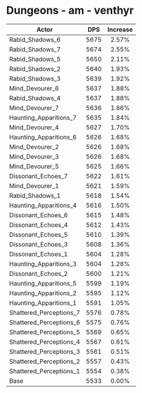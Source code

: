 # Dungeons - am - venthyr
| Actor | DPS | Increase |
|---|:---:|:---:|
|Rabid_Shadows_6|5675|2.57%|
|Rabid_Shadows_7|5674|2.55%|
|Rabid_Shadows_5|5650|2.11%|
|Rabid_Shadows_2|5640|1.93%|
|Rabid_Shadows_3|5639|1.92%|
|Mind_Devourer_6|5637|1.88%|
|Rabid_Shadows_4|5637|1.88%|
|Mind_Devourer_7|5636|1.86%|
|Haunting_Apparitions_7|5635|1.84%|
|Mind_Devourer_4|5627|1.70%|
|Haunting_Apparitions_6|5626|1.68%|
|Mind_Devourer_2|5626|1.68%|
|Mind_Devourer_3|5626|1.68%|
|Mind_Devourer_5|5625|1.66%|
|Dissonant_Echoes_7|5622|1.61%|
|Mind_Devourer_1|5621|1.59%|
|Rabid_Shadows_1|5618|1.54%|
|Haunting_Apparitions_4|5616|1.50%|
|Dissonant_Echoes_6|5615|1.48%|
|Dissonant_Echoes_4|5612|1.43%|
|Dissonant_Echoes_5|5610|1.39%|
|Dissonant_Echoes_3|5608|1.36%|
|Dissonant_Echoes_1|5604|1.28%|
|Haunting_Apparitions_3|5604|1.28%|
|Dissonant_Echoes_2|5600|1.21%|
|Haunting_Apparitions_5|5599|1.19%|
|Haunting_Apparitions_2|5595|1.12%|
|Haunting_Apparitions_1|5591|1.05%|
|Shattered_Perceptions_7|5576|0.78%|
|Shattered_Perceptions_6|5575|0.76%|
|Shattered_Perceptions_5|5569|0.65%|
|Shattered_Perceptions_4|5567|0.61%|
|Shattered_Perceptions_3|5561|0.51%|
|Shattered_Perceptions_2|5557|0.43%|
|Shattered_Perceptions_1|5554|0.38%|
|Base|5533|0.00%|
